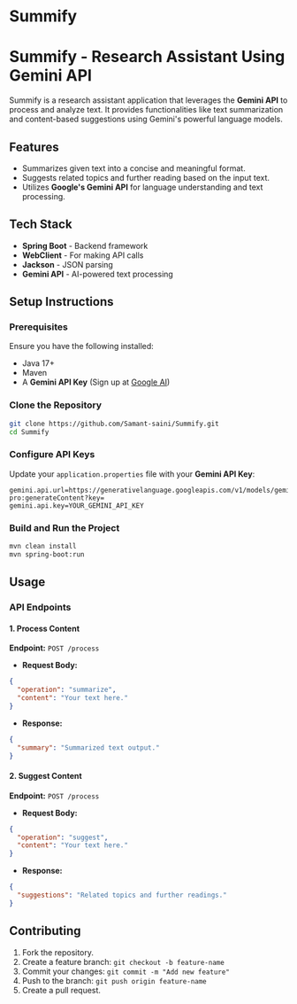 # Summify
# Summify - Research Assistant Using Gemini API

Summify is a research assistant application that leverages the **Gemini API** to process and analyze text. It provides functionalities like text summarization and content-based suggestions using Gemini's powerful language models.

## Features
- Summarizes given text into a concise and meaningful format.
- Suggests related topics and further reading based on the input text.
- Utilizes **Google's Gemini API** for language understanding and text processing.

## Tech Stack
- **Spring Boot** - Backend framework
- **WebClient** - For making API calls
- **Jackson** - JSON parsing
- **Gemini API** - AI-powered text processing

## Setup Instructions
### Prerequisites
Ensure you have the following installed:
- Java 17+
- Maven
- A **Gemini API Key** (Sign up at [Google AI](https://ai.google.dev/))

### Clone the Repository
```sh
git clone https://github.com/Samant-saini/Summify.git
cd Summify
```

### Configure API Keys
Update your `application.properties` file with your **Gemini API Key**:
```properties
gemini.api.url=https://generativelanguage.googleapis.com/v1/models/gemini-pro:generateContent?key=
gemini.api.key=YOUR_GEMINI_API_KEY
```

### Build and Run the Project
```sh
mvn clean install
mvn spring-boot:run
```

## Usage
### API Endpoints
#### **1. Process Content**
**Endpoint:** `POST /process`
- **Request Body:**
```json
{
  "operation": "summarize",
  "content": "Your text here."
}
```
- **Response:**
```json
{
  "summary": "Summarized text output."
}
```

#### **2. Suggest Content**
**Endpoint:** `POST /process`
- **Request Body:**
```json
{
  "operation": "suggest",
  "content": "Your text here."
}
```
- **Response:**
```json
{
  "suggestions": "Related topics and further readings."
}
```

## Contributing
1. Fork the repository.
2. Create a feature branch: `git checkout -b feature-name`
3. Commit your changes: `git commit -m "Add new feature"`
4. Push to the branch: `git push origin feature-name`
5. Create a pull request.



